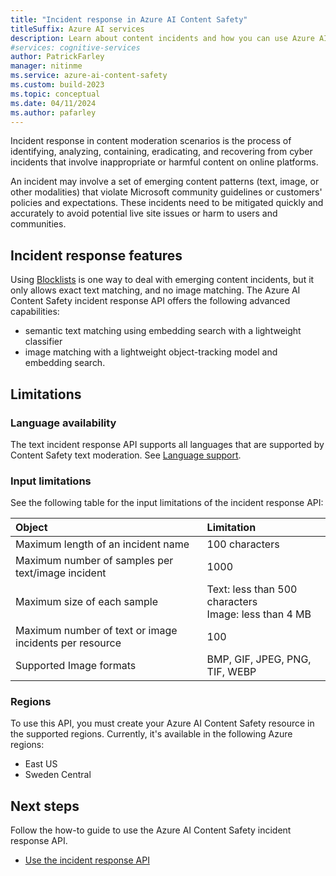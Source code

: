 ```yaml
---
title: "Incident response in Azure AI Content Safety"
titleSuffix: Azure AI services
description: Learn about content incidents and how you can use Azure AI Content Safety to handle them on your platform.
#services: cognitive-services
author: PatrickFarley
manager: nitinme
ms.service: azure-ai-content-safety
ms.custom: build-2023
ms.topic: conceptual
ms.date: 04/11/2024
ms.author: pafarley
---
```



Incident response in content moderation scenarios is the process of identifying, analyzing, containing, eradicating, and recovering from cyber incidents that involve inappropriate or harmful content on online platforms. 

An incident may involve a set of emerging content patterns (text, image, or other modalities) that violate Microsoft community guidelines or customers' policies and expectations. These incidents need to be mitigated quickly and accurately to avoid potential live site issues or harm to users and communities. 

## Incident response features
Using [Blocklists](https://learn.microsoft.com/azure/ai-services/content-safety/how-to/use-blocklist) is one way to deal with emerging content incidents, but it only allows exact text matching, and no image matching. The Azure AI Content Safety incident response API offers the following advanced capabilities: 
- semantic text matching using embedding search with a lightweight classifier
- image matching with a lightweight object-tracking model and embedding search.

## Limitations

### Language availability

The text incident response API supports all languages that are supported by Content Safety text moderation. See [Language support](/azure/ai-services/content-safety/language-support). 

### Input limitations

See the following table for the input limitations of the incident response API:

| Object     | Limitation      |
| :------------ | :----------- |
| Maximum length of an incident name | 100 characters | 
| Maximum number of samples per text/image incident | 1000 |
| Maximum size of each sample | Text: less than 500 characters<br>Image: less than 4 MB  |
| Maximum number of text or image incidents per resource| 100 |  
| Supported Image formats | BMP, GIF, JPEG, PNG, TIF, WEBP|

### Regions

To use this API, you must create your Azure AI Content Safety resource in the supported regions. Currently, it's available in the following Azure regions:

- East US
- Sweden Central

## Next steps

Follow the how-to guide to use the Azure AI Content Safety incident response API.

* [Use the incident response API](../how-to/incident-response.md)



